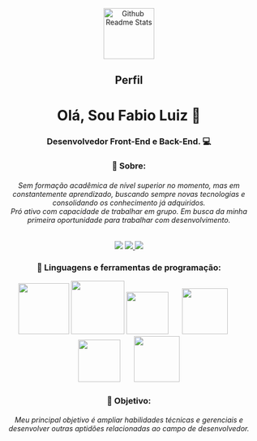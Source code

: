 <p align="center">
 <img width="100px" src="https://res.cloudinary.com/anuraghazra/image/upload/v1594908242/logo_ccswme.svg" align="center" alt="Github Readme Stats" />
 <h2 align="center">Perfil</h2>
</p>

<h1 align="center"> Olá, Sou Fabio Luiz 👋</h1>

<h3 align="center"> Desenvolvedor Front-End e Back-End. 💻</h3>

<h3 align="center">
🔵 Sobre:
</h3>

<h6 align="center">
Sem formação acadêmica de nível superior no momento, mas em constantemente aprendizado, buscando sempre novas tecnologias e consolidando os conhecimento já adquiridos.<br>
 Pró ativo com capacidade de trabalhar em grupo. Em busca da minha primeira oportunidade para trabalhar com desenvolvimento.
</h6>



<div align="center">
  <a href="www.linkedin.com/in/fabioluizz"><img src="https://camo.githubusercontent.com/b8a1ffcb4b0a201641870c9e5610f496c34ea8ec09af3522823e75eb4df26d9a/68747470733a2f2f696d672e736869656c64732e696f2f62616467652f2d4c696e6b6564496e2d3232323232323f7374796c653d666c61742d737175617265266c6f676f3d4c696e6b6564696e266c6f676f436f6c6f723d7768697465266c696e6b3d68747470733a2f2f7777772e6c696e6b6564696e2e636f6d2f696e2f7375646970746f67686f736839392f"/></a>
<a href="https://github.com/FabioLuizz"><img src="https://img.shields.io/badge/-Github-000?style=flat&logo=Github&logoColor=white"/>
</a><a href="mailto: fabioluis19341@gmail.com"><img src="https://img.shields.io/badge/-Gmail-c14438?style=flat&logo=Gmail&logoColor=white"/></a>
</div>

<h3 align="center">
 
🔵 Linguagens e ferramentas de programação:

 <a align="center" width="100%" href="html"><img height="100pt" src="https://www.w3.org/html/logo/downloads/HTML5_1Color_Black.svg"></a>
  <a align="center"  width="100%" href="html"><img height="105pt" src="https://cdn.freebiesupply.com/logos/thumbs/2x/css3-logo.png"></a>
  <a align="center"  width="100%" href="html"><img height="83pt" src="https://uploads-ssl.webflow.com/5ed9a8df075079c286304ad6/5edef4a6ce4c855a0417b6be_javascript-icon.png"></a>
  <a align="center"  width="100%" href="html"><img hspace="23" height="90pt" src="https://camo.githubusercontent.com/50cbd5e6f948e22e5566288939c79cf469253a6e6ff8660157adaea9eac49d14/68747470733a2f2f696d672e69636f6e73382e636f6d2f696f732d66696c6c65642f32782f73716c2e706e67"></a>
  <a align="center"  width="100%" href="html"><img hspace="12" height="83pt" src="https://cdn4.iconfinder.com/data/icons/scripting-and-programming-languages/512/660277-Python_logo-512.png"></a>
  <a align="center"  width="100%" href="html"><img hspace="12" height="90pt" src="https://iconsetc.com/icons-watermarks/flat-circle-white-on-black/raphael/raphael_node-js/raphael_node-js_flat-circle-white-on-black_512x512.png"></a>

</h3>

<h3 align="center">
🔵 Objetivo:
</h3>

<h6 align="center">Meu principal objetivo é ampliar habilidades técnicas e gerenciais e desenvolver outras aptidões relacionadas ao campo de desenvolvedor.</h6>


